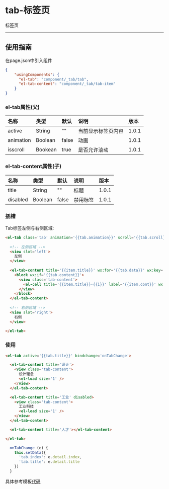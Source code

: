 # tab-标签页

标签页

---

## 使用指南

在page.json中引入组件

```json
{
    "usingComponents": {
      "el-tab": "component/_tab/tab",
      "el-tab-content": "component/_tab/tab-item"
    }
}
```

### el-tab属性\(父\)

| 名称 | 类型 | 默认 | 说明 | 版本 |
| :--- | :--- | :--- | :--- | :--- |
| active | String | "" | 当前显示标签页内容 | 1.0.1 |
| animation | Boolean | false | 动画 | 1.0.1 |
| isscroll | Bookean | true | 是否允许滚动 | 1.0.1 |

### el-tab-content属性\(子\)

| 名称 | 类型 | 默认 | 说明 | 版本 |
| :--- | :--- | :--- | :--- | :--- |
| title | String | "" | 标题 | 1.0.1 |
| disabled | Boolean | false | 禁用标签 | 1.0.1 |

### 插槽

Tab标签左侧与右侧区域:

```html
<el-tab class='tab' animation='{{tab.animation}}' scroll='{{tab.scroll}}' active='{{tab.title}}' bindchange='onTabChange'>
  
  <!-- 左侧区域 -->
  <view slot='left'>
    左侧
  </view>
  
  <el-tab-content title='{{item.title}}' wx:for='{{tab.data}}' wx:key='{{index}}' disabled='{{item.disabled}}'>
    <block wx:if='{{tab.content}}'>
      <view class='tab-content'>
        <el-cell title='{{item.title}}-{{i}}' label='{{item.cont}}' wx:for='{{10}}' wx:for-item='i' wx:key='{{i}}' islink></el-cell>
      </view>
    </block>
  </el-tab-content>
  
  <!-- 右侧区域 -->
  <view slot='right'>
    右侧
  </view>
  
</el-tab>
```

### 使用

```html
<el-tab active='{{tab.title}}' bindchange='onTabChange'>

  <el-tab-content title='设计'>
    <view class='tab-content'>
      设计理念
      <el-load size='1' />
    </view>
  </el-tab-content>

  <el-tab-content title='工业' disabled>
    <view class='tab-content'>
      工业科技
      <el-load size='1' />
    </view>
  </el-tab-content>

  <el-tab-content title='人才'></el-tab-content>

</el-tab>
```

```js
  onTabChange (e) {
    this.setData({
      'tab.index': e.detail.index,
      'tab.title': e.detail.title
    })
  }
```

具体参考模板[代码](https://github.com/cabbagelol/wxapp-el-ui/tree/master/component/_tab)

